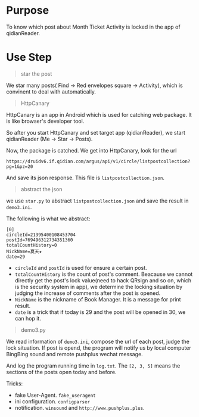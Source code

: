 # Purpose

To know which post about Month Ticket Activity is locked in the app of qidianReader.

# Use Step

> star the post

We star many posts( Find ->  Red envelopes square -> Activity), which is convinent to deal with automatically.

> HttpCanary

HttpCanary is an app in Android which is used for catching web package. It is like browser's developer tool.

So after you start HttpCanary and set target app (qidianReader), we start qidianReader (Me -> Star -> Posts).

Now, the package is catched. We get into HttpCanary, look for the url

```http
https://druidv6.if.qidian.com/argus/api/v1/circle/listpostcollection?pg=1&pz=20
```

And save its json response. This file is `listpostcollection.json`.

> abstract the json

we use `star.py` to abstract `listpostcollection.json` and save the result in `demo3.ini`.

The following is what we abstract:

```http
[0]
circleId=21395400108453704
postId=769496312734351360
totalCountHistory=0
NickName=夏天★
date=29
```

- `circleId` and `postId` is used for ensure a certain post.
- `totalCountHistory` is the count of post's comment. Beacause we cannot directly get the post's lock value(need to hack QRsign and so on, which is the security system in app), we determine the locking situation by judging the increase of comments after the post is opened.
- `NickName` is the nickname of Book Manager. It is a message for print result.
- `date` is a trick that if today is 29 and the post will be opened in 30, we can hop it.

> demo3.py

We read information of `demo3.ini`, compose the url of each post, judge the lock situation. If post is opend, the program will notify us by local computer BingBing sound and remote pushplus wechat message.

And log the program running time in `log.txt`. The `[2, 3, 5]` means the sections of the posts open today and before.

Tricks:

- fake User-Agent. `fake_useragent`
- ini configuration. `configparser`
- notification. `winsound` and `http://www.pushplus.plus`.
